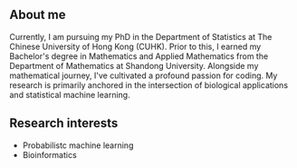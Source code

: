 ## About me
Currently, I am pursuing my PhD in the Department of Statistics at The Chinese University of Hong Kong (CUHK). Prior to this, I earned my Bachelor's degree in Mathematics and Applied Mathematics from the Department of Mathematics at Shandong University. Alongside my mathematical journey, I've cultivated a profound passion for coding. My research is primarily anchored in the intersection of biological applications and statistical machine learning.

## Research interests
+ Probabilistc machine learning
+ Bioinformatics
